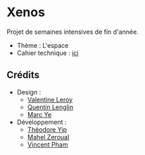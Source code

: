 # Xenos

Projet de semaines intensives de fin d'année.
- Thème : L'espace
- Cahier technique : [ici](./cahier_technique_groupe_megamix.pdf)


## Crédits
- Design :
  - [Valentine Leroy](https://github.com/vlry)
  - [Quentin Lenglin](https://github.com/unneqit)
  - [Marc Ye](https://github.com/ye-marc)
- Développement :
  - [Théodore Yip](https://github.com/yip-theodore)
  - [Mahel Zeroual](https://github.com/M00NBOY)
  - [Vincent Pham](https://github.com/ShonhTan)
